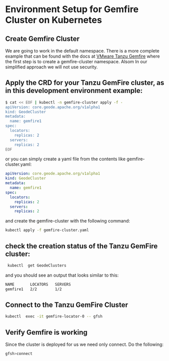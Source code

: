 # Environment Setup for Gemfire Cluster on Kubernetes

## Create Gemfire Cluster

We are going to work in the default namespace. There is a more complete example that can be found with the docs at
[VMware Tanzu Gemfire](https://tgf.docs.pivotal.io/tgf/beta/create-and-delete.html) where the first step is
to create a gemfire-cluster namespace.  Alsom In our simplified approach we will not use security.


## Apply the CRD for your Tanzu GemFire cluster, as in this development environment example:

```bash
$ cat << EOF | kubectl -n gemfire-cluster apply -f -
apiVersion: core.geode.apache.org/v1alpha1
kind: GeodeCluster
metadata:
  name: gemfire1
spec:
  locators:
    replicas: 2
  servers:
    replicas: 2
EOF
```

or you can simply create a yaml file from the contents like gemfire-cluster.yaml:

```yaml
apiVersion: core.geode.apache.org/v1alpha1
kind: GeodeCluster
metadata:
  name: gemfire1
spec:
  locators:
    replicas: 2
  servers:
    replicas: 2
```
and create the gemfire-cluster with the following command:

```bash
kubectl apply -f gemfire-cluster.yaml
```

## check the creation status of the Tanzu GemFire cluster:

```bash
 kubectl  get GeodeClusters
```

and you should see an output that looks similar to this:

```bash
NAME       LOCATORS   SERVERS
gemfire1   2/2        1/2
```

## Connect to the Tanzu GemFire Cluster

```bash
kubectl  exec -it gemfire-locator-0 -- gfsh
```

## Verify Gemfire is working

Since the cluster is deployed for us we need only connect. Do the following:

```bash
gfsh>connect
```


